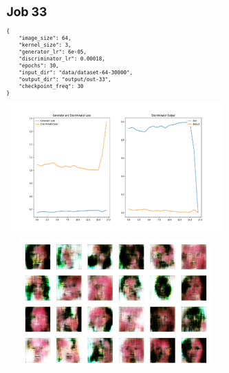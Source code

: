 
Job 33
======


```
{
    "image_size": 64,
    "kernel_size": 3,
    "generator_lr": 6e-05,
    "discriminator_lr": 0.00018,
    "epochs": 30,
    "input_dir": "data/dataset-64-30000",
    "output_dir": "output/out-33",
    "checkpoint_freq": 30
}
```  
<p align="center">
    <img src="images/plot33.png" height="300"/>
</p>  
<p align="center">
    <img src="images/output33.png" height="300"/>
</p>